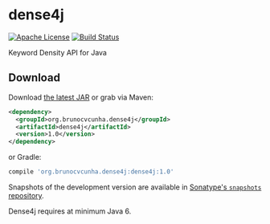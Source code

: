 dense4j
========

[![Apache License](http://img.shields.io/badge/license-ASL-blue.svg)](https://github.com/brunocvcunha/dense4j/blob/master/LICENSE)
[![Build Status](https://travis-ci.org/brunocvcunha/inutils4j.svg)](https://travis-ci.org/brunocvcunha/dense4j)

Keyword Density API for Java


Download
--------

Download [the latest JAR][1] or grab via Maven:
```xml
<dependency>
  <groupId>org.brunocvcunha.dense4j</groupId>
  <artifactId>dense4j</artifactId>
  <version>1.0</version>
</dependency>
```
or Gradle:
```groovy
compile 'org.brunocvcunha.dense4j:dense4j:1.0'
```

Snapshots of the development version are available in [Sonatype's `snapshots` repository][snap].

Dense4j requires at minimum Java 6.


 [1]: https://search.maven.org/remote_content?g=org.brunocvcunha.dense4j&a=dense4j&v=LATEST
 [snap]: https://oss.sonatype.org/content/repositories/snapshots/
